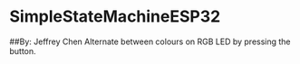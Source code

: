 # SimpleStateMachineESP32
##By: Jeffrey Chen
Alternate between colours on RGB LED by pressing the button.

